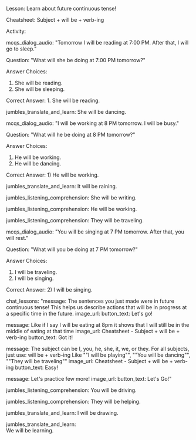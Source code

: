 Lesson: Learn about future continuous tense!

Cheatsheet: Subject + will be + verb-ing

Activity:

mcqs_dialog_audio:
"Tomorrow I will be reading at 7:00 PM. After that, I will go to sleep."

Question:
"What will she be doing at 7:00 PM tomorrow?"

Answer Choices:
1. She will be reading.
2. She will be sleeping.

Correct Answer: 1. She will be reading.

jumbles_translate_and_learn:
She will be dancing.

mcqs_dialog_audio:
"I will be working at 8 PM tomorrow. I will be busy."

Question:
"What will he be doing at 8 PM tomorrow?"

Answer Choices:
1. He will be working.
2. He will be dancing.

Correct Answer: 1) He will be working.


jumbles_translate_and_learn:
It will be raining.

jumbles_listening_comprehension:
She will be writing.

jumbles_listening_comprehension:
He will be working.

jumbles_listening_comprehension:
They will be traveling.

mcqs_dialog_audio:
"You will be singing at 7 PM tomorrow. After that, you will rest."

Question:
"What will you be doing at 7 PM tomorrow?"

Answer Choices:
1. I will be traveling.
2. I will be singing.

Correct Answer: 2) I will be singing.


chat_lessons:
"message: The sentences you just made were in future continuous tense! This helps us describe actions that will be in progress at a specific time in the future.
image_url:
button_text: Let's go!

message: Like if I say I will be eating at 8pm it shows that I will still be in the middle of eating at that time
image_url: Cheatsheet - Subject + will be + verb-ing
button_text: Got it!

message: The subject can be I, you, he, she, it, we, or they. For all subjects, just use: will be + verb-ing
Like ""I will be playing"", ""You will be dancing"", ""They will be traveling""
image_url: Cheatsheet - Subject + will be + verb-ing
button_text: Easy!

message: Let's practice few more!
image_url:
button_text: Let's Go!"


jumbles_listening_comprehension:
You will be driving.

jumbles_listening_comprehension:
They will be helping.

jumbles_translate_and_learn:
I will be drawing.

jumbles_translate_and_learn:	
We will be learning.